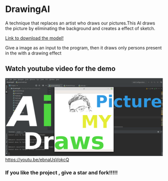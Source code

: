 # DrawingAI
A technique that replaces an artist who draws our pictures.This AI draws the picture by eliminating the background and creates a effect of sketch.

[Link to download the model!](https://drive.google.com/file/d/1wZ32kP_N4Sz7j-WsrzY9CnXL0FOejkbd/view?usp=sharing)

Give a image as an input to the program, then it draws only persons present in the with a drawing effect
## Watch youtube video for the demo
![GitHub Logo](/drawai.png)
https://youtu.be/ebnaUsVokcQ
### If you like the project , give a star and fork!!!!!
